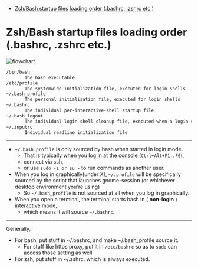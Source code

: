 [](...menustart)

- [Zsh/Bash startup files loading order (.bashrc, .zshrc etc.)](#0504ebb2cb3cdae2dd497029e147d0e3)

[](...menuend)


<h2 id="0504ebb2cb3cdae2dd497029e147d0e3"></h2>

# Zsh/Bash startup files loading order (.bashrc, .zshrc etc.)

![flowchart](https://miro.medium.com/v2/resize:fit:640/0*ayRnVGxxm8l9MgFT.)

```bash
/bin/bash
       The bash executable
/etc/profile
       The systemwide initialization file, executed for login shells
~/.bash_profile
       The personal initialization file, executed for login shells
~/.bashrc
       The individual per-interactive-shell startup file
~/.bash_logout
       The individual login shell cleanup file, executed when a login shell exits
~/.inputrc
       Individual readline initialization file
```


------


- `~/.bash_profile` is only sourced by bash when started in login mode. 
    - That is typically when you log in at the console (`Ctrl+Alt+F1..F6`), 
    - connect via ssh, 
    - or use `sudo -i or su -` to run commands as another user.
- When you log in graphically(under X), `~/.profile` will be specifically sourced by the script that launches gnome-session (or whichever desktop environment you're using)
    - So `~/.bash_profile` is not sourced at all when you log in graphically.
- When you open a terminal, the terminal starts bash in ( **non-login** ) interactive mode, 
    - which means it will source `~/.bashrc`.

----


Generally,

- For bash, put stuff in ~/.bashrc, and make ~/.bash_profile source it.
    - For stuff like https proxy, put it in `/etc/bashrc` so as to `sudo` can access those setting as well.
- For zsh, put stuff in ~/.zshrc, which is always executed.

